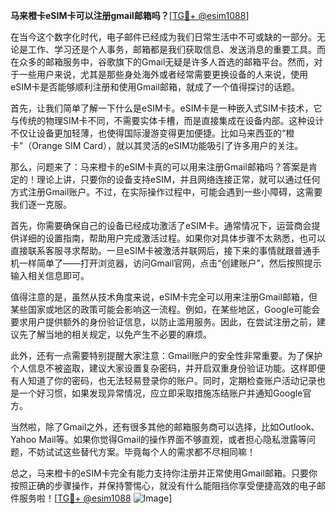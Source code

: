 **马来橙卡eSIM卡可以注册gmail邮箱吗？**[[TG💪+ @esim1088](https://t.me/s/esim1088)]

在当今这个数字化时代，电子邮件已经成为我们日常生活中不可或缺的一部分。无论是工作、学习还是个人事务，邮箱都是我们获取信息、发送消息的重要工具。而在众多的邮箱服务中，谷歌旗下的Gmail无疑是许多人首选的邮箱平台。然而，对于一些用户来说，尤其是那些身处海外或者经常需要更换设备的人来说，使用eSIM卡是否能够顺利注册和使用Gmail邮箱，就成了一个值得探讨的话题。

首先，让我们简单了解一下什么是eSIM卡。eSIM卡是一种嵌入式SIM卡技术，它与传统的物理SIM卡不同，不需要实体卡槽，而是直接集成在设备内部。这种设计不仅让设备更加轻薄，也使得国际漫游变得更加便捷。比如马来西亚的“橙卡”（Orange SIM Card），就以其灵活的eSIM功能吸引了许多用户的关注。

那么，问题来了：马来橙卡的eSIM卡真的可以用来注册Gmail邮箱吗？答案是肯定的！理论上讲，只要你的设备支持eSIM，并且网络连接正常，就可以通过任何方式注册Gmail账户。不过，在实际操作过程中，可能会遇到一些小障碍，这需要我们逐一克服。

首先，你需要确保自己的设备已经成功激活了eSIM卡。通常情况下，运营商会提供详细的设置指南，帮助用户完成激活过程。如果你对具体步骤不太熟悉，也可以直接联系客服寻求帮助。一旦eSIM卡被激活并联网后，接下来的事情就跟普通手机一样简单了——打开浏览器，访问Gmail官网，点击“创建账户”，然后按照提示输入相关信息即可。

值得注意的是，虽然从技术角度来说，eSIM卡完全可以用来注册Gmail邮箱，但某些国家或地区的政策可能会影响这一流程。例如，在某些地区，Google可能会要求用户提供额外的身份验证信息，以防止滥用服务。因此，在尝试注册之前，建议先了解当地的相关规定，以免产生不必要的麻烦。

此外，还有一点需要特别提醒大家注意：Gmail账户的安全性非常重要。为了保护个人信息不被盗取，建议大家设置复杂密码，并开启双重身份验证功能。这样即便有人知道了你的密码，也无法轻易登录你的账户。同时，定期检查账户活动记录也是一个好习惯，如果发现异常情况，应立即采取措施冻结账户并通知Google官方。

当然啦，除了Gmail之外，还有很多其他的邮箱服务商可以选择，比如Outlook、Yahoo Mail等。如果你觉得Gmail的操作界面不够直观，或者担心隐私泄露等问题，不妨试试这些替代方案。毕竟每个人的需求都不尽相同嘛！

总之，马来橙卡的eSIM卡完全有能力支持你注册并正常使用Gmail邮箱。只要你按照正确的步骤操作，并保持警惕心，就没有什么能阻挡你享受便捷高效的电子邮件服务啦！[[TG💪+ @esim1088](https://t.me/s/esim1088) ![Image](https://i.postimg.cc/4NQfJmqS/Snipaste-2025-05-13-00-14-12.png)]